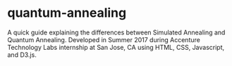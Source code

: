 # quantum-annealing

A quick guide explaining the differences between Simulated Annealing and Quantum Annealing. Developed in Summer 2017 during Accenture Technology Labs internship at San Jose, CA using HTML, CSS, Javascript, and D3.js. 

